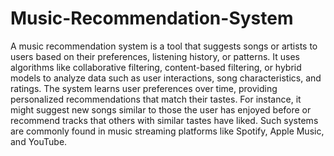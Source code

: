 # Music-Recommendation-System
A music recommendation system is a tool that suggests songs or artists to users based on their preferences, listening history, or patterns. It uses algorithms like collaborative filtering, content-based filtering, or hybrid models to analyze data such as user interactions, song characteristics, and ratings. The system learns user preferences over time, providing personalized recommendations that match their tastes. For instance, it might suggest new songs similar to those the user has enjoyed before or recommend tracks that others with similar tastes have liked. Such systems are commonly found in music streaming platforms like Spotify, Apple Music, and YouTube.
